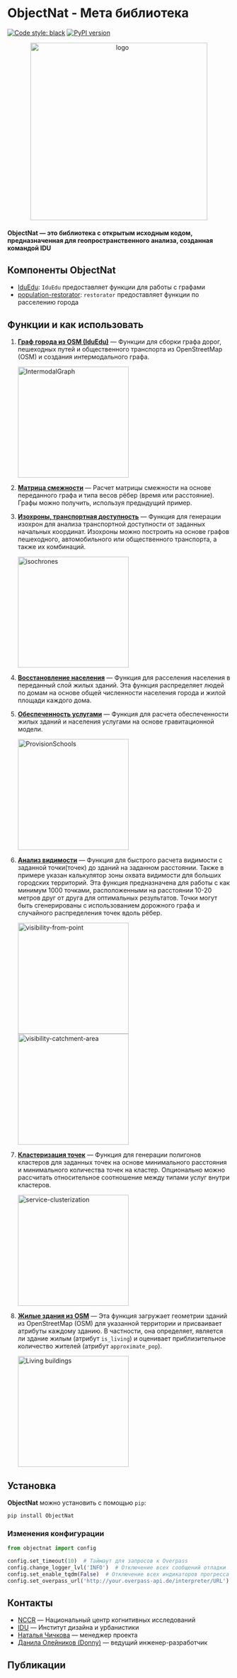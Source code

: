 # ObjectNat - Мета библиотека

[![Code style: black](https://img.shields.io/badge/code%20style-black-000000.svg)](https://github.com/psf/black)
[![PyPI version](https://img.shields.io/pypi/v/objectnat.svg)](https://pypi.org/project/objectnat/)

<p align="center">
<img src="https://github.com/user-attachments/assets/d3878cce-8eba-4f96-8458-9a798d436120" alt="logo" width="400">
</p>

#### **ObjectNat** — это библиотека с открытым исходным кодом, предназначенная для геопространственного анализа, созданная командой **IDU**

## Компоненты ObjectNat

- [IduEdu](https://github.com/DDonnyy/IduEdu): `IduEdu` предоставляет функции для работы с графами
- [population-restorator](https://github.com/kanootoko/population-restorator): `restorator` предоставляет функции по
  расселению города

## Функции и как использовать

1. **[Граф города из OSM (IduEdu)](https://github.com/DDonnyy/IduEdu/blob/main/examples/get_any_graph.ipynb)** — Функции
   для сборки графа дорог, пешеходных путей и общественного транспорта из OpenStreetMap (OSM) и создания интермодального
   графа.

   <img src="https://github.com/user-attachments/assets/8dc98da9-8462-415e-8cc8-bdfca788e206" alt="IntermodalGraph" height="250">

2. **[Матрица смежности](./examples/calculate_adjacency_matrix.ipynb)** — Расчет матрицы смежности на основе переданного
   графа и типа весов рёбер (время или расстояние). Графы можно получить, используя предыдущий пример.

3. **[Изохроны, транспортная доступность](./examples/isochrone_generator.ipynb)** — Функция для генерации изохрон для
   анализа транспортной доступности от заданных начальных координат. Изохроны можно построить на основе графов
   пешеходного, автомобильного или общественного транспорта, а также их комбинаций.

   <img src="https://github.com/user-attachments/assets/37f308a5-db56-497d-b080-4edef3584fe5" alt="isochrones" height="250">

4. **[Восстановление населения](./examples/restore_population.ipynb)** — Функция для расселения населения в переданный
   слой жилых зданий. Эта функция распределяет людей по домам на основе общей численности населения города и жилой
   площади каждого дома.

5. **[Обеспеченность услугами](./examples/calculate_provision.ipynb)** — Функция для расчета обеспеченности жилых зданий
   и населения услугами на основе гравитационной модели.

   <img src="https://github.com/user-attachments/assets/5f2b3c55-9a02-4d70-80f4-503b77023eda" alt="ProvisionSchools" height="250">

6. **[Анализ видимости](./examples/visibility_analysis.ipynb)** — Функция для быстрого расчета видимости с заданной
   точки(точек) до зданий на заданном расстоянии. Также в примере указан калькулятор зоны охвата видимости для больших
   городских территорий. Эта функция предназначена для работы с как минимум 1000 точками, расположенными на расстоянии 10-20
   метров друг от друга для оптимальных результатов. Точки могут быть сгенерированы с использованием дорожного графа и
   случайного распределения точек вдоль рёбер.

   <img src="https://github.com/user-attachments/assets/2927ac86-01e8-4b0e-9ea8-72ad81c13cf5" alt="visibility-from-point" height="250">

   <img src="https://github.com/user-attachments/assets/b5b0d4b3-a02f-4ade-8772-475703cd6435" alt="visibility-catchment-area" height="250">

7. **[Кластеризация точек](./examples/point_clusterization.ipynb)** — Функция для генерации полигонов кластеров для
   заданных точек на основе минимального расстояния и минимального количества точек на кластер. Опционально можно
   рассчитать относительное соотношение между типами услуг внутри кластеров.

    <img src="https://github.com/user-attachments/assets/2a9ad722-87d2-4954-9612-5ac3765aa824" alt="service-clusterization" height="250">

8. **[Жилые здания из OSM](./examples/download_buildings_from_osm.ipynb)** — Эта функция загружает геометрии зданий из
   OpenStreetMap (OSM) для указанной территории и присваивает атрибуты каждому зданию. В частности, она определяет,
   является ли здание жилым (атрибут `is_living`) и оценивает приблизительное количество жителей (атрибут
   `approximate_pop`).

   <img src="https://github.com/user-attachments/assets/d60dcd85-1a2e-4342-aae4-561aeda18858" alt="Living buildings" height="250">

## Установка

**ObjectNat** можно установить с помощью ``pip``:

```
pip install ObjectNat
```

### Изменения конфигурации

```python
from objectnat import config

config.set_timeout(10)  # Таймаут для запросов к Overpass
config.change_logger_lvl('INFO')  # Отключение всех сообщений отладки
config.set_enable_tqdm(False)  # Отключение всех индикаторов прогресса tqdm
config.set_overpass_url('http://your.overpass-api.de/interpreter/URL')
```

## Контакты

- [NCCR](https://actcognitive.org/) — Национальный центр когнитивных исследований
- [IDU](https://idu.itmo.ru/) — Институт дизайна и урбанистики
- [Наталья Чичкова](https://t.me/nancy_nat) — менеджер проекта
- [Данила Олейников (Donny)](https://t.me/ddonny_dd) — ведущий инженер-разработчик

## Публикации

